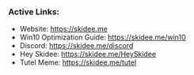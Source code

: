 ### Active Links: 

- Website: https://skidee.me
- Win10 Optimization Guide: https://skidee.me/win10
- Discord: https://skidee.me/discord
- Hey Skidee: https://skidee.me/HeySkidee
- Tutel Meme: https://skidee.me/tutel
